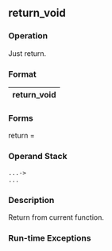 ## return_void

### Operation
Just return.

### Format
| return_void |
| :----: |

### Forms
return =

### Operand Stack
```
...->
...
```

### Description
Return from current function.

### Run-time Exceptions
